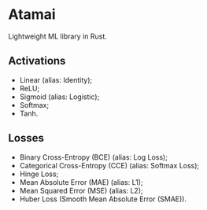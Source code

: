 # Atamai

Lightweight ML library in Rust.

## Activations

- Linear (alias: Identity);
- ReLU;
- Sigmoid (alias: Logistic);
- Softmax;
- Tanh.

## Losses

- Binary Cross-Entropy (BCE) (alias: Log Loss);
- Categorical Cross-Entropy (CCE) (alias: Softmax Loss);
- Hinge Loss;
- Mean Absolute Error (MAE) (alias: L1);
- Mean Squared Error (MSE) (alias: L2);
- Huber Loss (Smooth Mean Absolute Error (SMAE)).